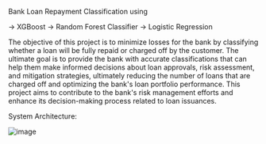 Bank Loan Repayment Classification using 

-> XGBoost 
-> Random Forest Classifier 
-> Logistic Regression 

The objective of this project is to minimize losses for the bank by classifying whether a loan will be fully repaid or charged off by the customer.
The ultimate goal is to provide the bank with accurate classifications that can help them make informed decisions about loan approvals, risk assessment, and mitigation strategies, ultimately reducing the number of loans that are charged off and optimizing the bank's loan portfolio performance. This project aims to contribute to the bank's risk management efforts and enhance its decision-making process related to loan issuances. 


System Architecture: 

![image](https://github.com/SaiKeerthana134/Projects/assets/124856827/cceb7903-ce51-4962-81f1-8e4118b34c86) 




